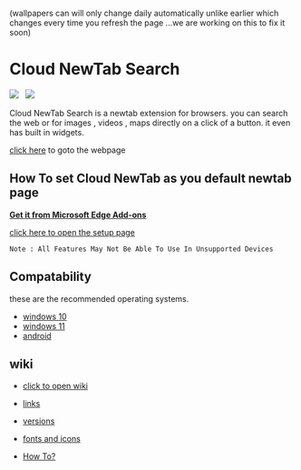 (wallpapers can will only change daily automatically unlike earlier which changes every time you refresh the page ...we are working on this to fix it soon)
# Cloud NewTab Search
<a href="https://github.com/CloudGlitch"><img src="https://badgen.net/badge/Created By/CloudGlitch/blue?icon=github"></a>&nbsp;&nbsp;&nbsp;<a href="https://github.com/CloudGlitch/NewTabSearch/releases"><img src="https://badgen.net/badge/Version/v2/green?icon=github"></a>

Cloud NewTab Search is a newtab extension for browsers. you can search the web or for images , videos , maps directly on a click of a button. it even has built in widgets.

<a href="https://bit.ly/cgnewtab">click here</a> to goto the webpage

## How To set Cloud NewTab as you default newtab page

**<a href="https://microsoftedge.microsoft.com/addons/detail/cloudglitch-newtab-search/oaoknlhpccijmifkioknndcgiegdjebc">Get it from Microsoft Edge Add-ons</a>**

 <a href="https://github.com/CloudGlitch/NewTabSearch/tree/extension">click here to open the setup page</a>

`Note : All Features May Not Be Able To Use In Unsupported Devices`

## Compatability 

these are the recommended operating systems.
- <a href="https://www.microsoft.com/en-in/windows/get-windows-10">windows 10</a>
- <a href="https://www.microsoft.com/en-in/windows/get-windows-11">windows 11</a>
- <a href="https://www.android.com/">android</a>


## wiki
-  <a href="https://github.com/CloudGlitch/NewTabSearch/wiki">click to open wiki</a>
 
-  <a href="https://github.com/CloudGlitch/NewTabSearch/wiki#links">links</a>
 
-  <a href="https://github.com/CloudGlitch/NewTabSearch/wiki#versions">versions</a>
 
-  <a href="https://github.com/CloudGlitch/NewTabSearch/wiki#fonts-and-icons">fonts and icons</a>

-  <a href="https://github.com/CloudGlitch/NewTabSearch/wiki/How-To%3F">How To?</a>
